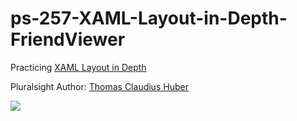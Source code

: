 # ps-257-XAML-Layout-in-Depth-FriendViewer

Practicing [XAML Layout in Depth](https://app.pluralsight.com/library/courses/xaml-layout-in-depth/table-of-contents) 

Pluralsight Author: [Thomas Claudius Huber](https://www.pluralsight.com/authors/thomas-huber) 
 
[<img src="https://devsitesindex20190127.azurewebsites.net/toi/jobs/1232/totalhours"/>](https://devsitesindex20190127.azurewebsites.net/Jobs/Details?id=1232)

 
